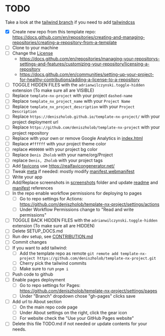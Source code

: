 # TODO

Take a look at the [tailwind branch](https://github.com/deniszholob/template-nx-project/tree/tailwind-css) if you need to add [tailwindcss](https://tailwindcss.com/)

- [x] Create new repo from this template repo: https://docs.github.com/en/repositories/creating-and-managing-repositories/creating-a-repository-from-a-template
- [ ] Clone to your machine
- [ ] Change the [License](./LICENSE)
  - https://docs.github.com/en/repositories/managing-your-repositorys-settings-and-features/customizing-your-repository/licensing-a-repository
  - https://docs.github.com/en/communities/setting-up-your-project-for-healthy-contributions/adding-a-license-to-a-repository
- [ ] TOGGLE HIDDEN FILES with the `adrianwilczynski.toggle-hidden` extension (To make sure all are VISIBLE)
- [ ] Replace `template-nx-project` with your project `dashed-name`
- [ ] Replace `template_nx_project_name` with your `Project Name`
- [ ] Replace `template_nx_project_description` with your `Project Description`
- [ ] Replace `https://deniszholob.github.io/template-nx-project/` with your project deployment url
- [ ] Replace `https://github.com/deniszholob/template-nx-project` with your project repository
- [ ] Replace with your own or remove Google Analytics in [index.html](./src/index.html)
- [ ] Replace `#ffffff` with your project theme color
- [ ] replace `#000000` with your project bg color
- [ ] Replace `Denis Zholob` with your name/org/Project
- [ ] replace `Denis, Zholob` with your project tags
- [ ] Add [favicons](./src/icons/) use https://realfavicongenerator.net/
- [ ] Tweak [meta](./src/meta/) if needed: mostly modify [manifest.webmanifest](./src/meta/manifest.webmanifest)
- [ ] Write your app
- [ ] Add/Replace screenshots in [screenshots](./global/assets/screenshots) folder and update [readme](./README.md) and [manifest](./src/meta/manifest.webmanifest) references
- [ ] In the repo enable workflow permissions for deploying to pages
  - [ ] Go to repo settings for Actions: https://github.com/deniszholob/template-nx-project/settings/actions
  - [ ] Under Workflow Permissions change to "Read and write permissions"
- [ ] TOGGLE BACK HIDDEN FILES with the `adrianwilczynski.toggle-hidden` extension (To make sure all are HIDDEN)
- [ ] Delete SETUP_DOCS.md
- [ ] Run dev setup, see [CONTRIBUTION.md](./CONTRIBUTING.md)
- [ ] Commit changes
- [ ] If you want to add tailwind:
  - [ ] Add the template repo as remote `git remote add template-nx-project https://github.com/deniszholob/template-nx-project.git`
  - [ ] Cherry pick the tailwind commits
  - [ ] Make sure to run `pnpm i`
- [ ] Push code to github
- [ ] Enable pages deployment
  - [ ] Go to repo settings for Pages: https://github.com/deniszholob/template-nx-project/settings/pages
  - [ ] Under "Branch" dropdown chose "gh-pages" clicks save
- [ ] Add url to About section
  - [ ] On the main repo code page
  - [ ] Under About settings on the right, click the gear icon
  - [ ] For website check the "Use your GitHub Pages website"
- [ ] Delete this file TODO.md if not needed or update contents for your needs.
